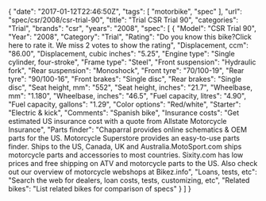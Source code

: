 {
    "date": "2017-01-12T22:46:50Z",
    "tags": [
        "motorbike",
        "spec"
    ],
    "url": "spec\/csr\/2008\/csr-trial-90",
    "title": "Trial CSR Trial 90",
    "categories": "Trial",
    "brands": "csr",
    "years": "2008",
    "spec": [
        {
            "Model": "CSR Trial 90",
            "Year": "2008",
            "Category": "Trial",
            "Rating": "Do you know this bike?Click here to rate it. We miss 2 votes to show the rating",
            "Displacement, ccm": "86.00",
            "Displacement, cubic inches": "5.25",
            "Engine type": "Single cylinder, four-stroke",
            "Frame type": "Steel",
            "Front suspension": "Hydraulic fork",
            "Rear suspension": "Monoshock",
            "Front tyre": "70\/100-19",
            "Rear tyre": "90\/100-16",
            "Front brakes": "Single disc",
            "Rear brakes": "Single disc",
            "Seat height, mm": "552",
            "Seat height, inches": "21.7",
            "Wheelbase, mm": "1.180",
            "Wheelbase, inches": "46.5",
            "Fuel capacity, litres": "4.90",
            "Fuel capacity, gallons": "1.29",
            "Color options": "Red\/white",
            "Starter": "Electric & kick",
            "Comments": "Spanish bike",
            "Insurance costs": "Get estimated US insurance cost with a quote from Allstate Motorcycle Insurance",
            "Parts finder": "Chaparral provides online schematics & OEM parts for the US.   Motorcycle Superstore provides an easy-to-use parts finder. Ships to the US, Canada, UK and Australia.MotoSport.com ships motorcycle parts and accessories to most countries.    Sixity.com has low prices and free shipping on ATV and motorcycle parts to the US. Also check out our overview of motorcycle webshops at Bikez.info",
            "Loans, tests, etc": "Search the web for dealers, loan costs, tests, customizing, etc",
            "Related bikes": "List related bikes for comparison of specs"
        }
    ]
}